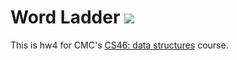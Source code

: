 # Word Ladder ![](https://api.travis-ci.com/mikeizbicki/word_ladder.svg?branch=master)

This is hw4 for CMC's [CS46: data structures](https://github.com/abarker21/cmc-csci046) course.
